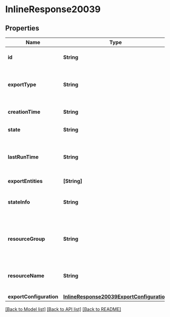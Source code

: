 # InlineResponse20039

## Properties
Name | Type | Description | Notes
------------ | ------------- | ------------- | -------------
**id** | **String** | Export configuration id | 
**exportType** | **String** | Target resource type of export configuration | 
**creationTime** | **String** | Creation time in ISO 8601 format | 
**state** | **String** | State of the export job | 
**lastRunTime** | **String** | Latest time in ISO 8601 format when export completed successfully | [optional] 
**exportEntities** | **[String]** |  | [optional] 
**stateInfo** | **String** | Additional information about export configuration state | [optional] 
**resourceGroup** | **String** | resource group for the storage account/App Insights resource | [optional] 
**resourceName** | **String** | Storage accout or Appinsights resource name | [optional] 
**exportConfiguration** | [**InlineResponse20039ExportConfiguration**](InlineResponse20039ExportConfiguration.md) |  | [optional] 

[[Back to Model list]](../README.md#documentation-for-models) [[Back to API list]](../README.md#documentation-for-api-endpoints) [[Back to README]](../README.md)


